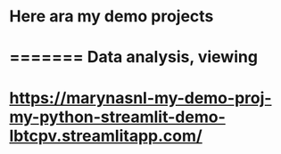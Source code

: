 # Here ara  my demo projects
=======
Data analysis, viewing
=======
https://marynasnl-my-demo-proj-my-python-streamlit-demo-lbtcpv.streamlitapp.com/
=======
